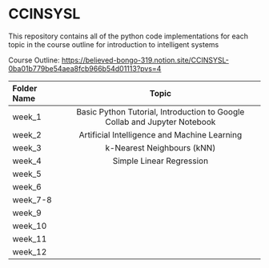 # **CCINSYSL**

This repository contains all of the python code implementations for each topic in the course outline for introduction to intelligent systems

Course Outline: https://believed-bongo-319.notion.site/CCINSYSL-0ba01b779be54aea8fcb966b54d01113?pvs=4

| Folder Name | Topic |
| :---         |     :---:      |       
| week_1   | Basic Python Tutorial, Introduction to Google Collab and Jupyter Notebook |
| week_2   | Artificial Intelligence and Machine Learning |
| week_3   | k-Nearest Neighbours (kNN)|
| week_4   | Simple Linear Regression |
| week_5  | |
| week_6   |   |
| week_7-8   | |
| week_9   | |
| week_10   |  |
| week_11   |  |
| week_12   |  |

